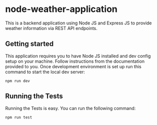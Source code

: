# node-weather-application

This is a backend application using Node JS and Express JS to provide weather information via REST API endpoints.

## Getting started

This application requires you to have Node JS installed and dev config setup on your machine. Follow instructions from the documentation provided to you.
Once development environment is set up run this command to start the local dev server:

```
npm run dev
```


## Running the Tests

Running the Tests is easy. You can run the following command:

```
npm run test
```
